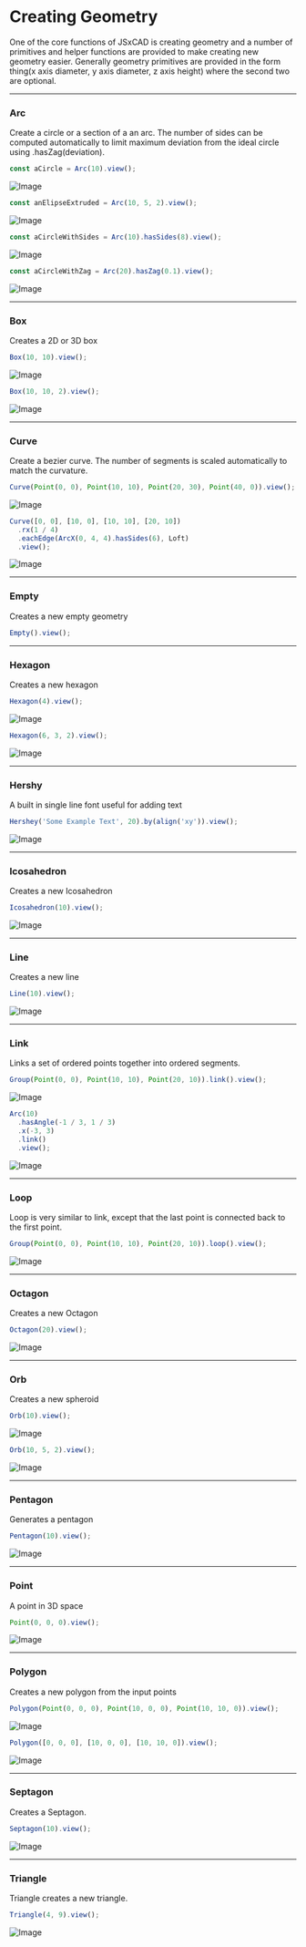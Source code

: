 # Creating Geometry
One of the core functions of JSxCAD is creating geometry and a number of primitives and helper functions are provided to make creating new geometry easier. Generally geometry primitives are provided in the form thing(x axis diameter, y axis diameter, z axis height) where the second two are optional.

---
### Arc
Create a circle or a section of a an arc. The number of sides can be computed automatically to limit maximum deviation from the ideal circle using .hasZag(deviation).

```JavaScript
const aCircle = Arc(10).view();
```

![Image](creating_geometry.md.0.png)

```JavaScript
const anElipseExtruded = Arc(10, 5, 2).view();
```

![Image](creating_geometry.md.1.png)

```JavaScript
const aCircleWithSides = Arc(10).hasSides(8).view();
```

![Image](creating_geometry.md.2.png)

```JavaScript
const aCircleWithZag = Arc(20).hasZag(0.1).view();
```

![Image](creating_geometry.md.3.png)

---
### Box
Creates a 2D or 3D box

```JavaScript
Box(10, 10).view();
```

![Image](creating_geometry.md.4.png)

```JavaScript
Box(10, 10, 2).view();
```

![Image](creating_geometry.md.5.png)

---
### Curve
Create a bezier curve. The number of segments is scaled automatically to match the curvature.

```JavaScript
Curve(Point(0, 0), Point(10, 10), Point(20, 30), Point(40, 0)).view();
```

![Image](creating_geometry.md.6.png)

```JavaScript
Curve([0, 0], [10, 0], [10, 10], [20, 10])
  .rx(1 / 4)
  .eachEdge(ArcX(0, 4, 4).hasSides(6), Loft)
  .view();
```

![Image](creating_geometry.md.7.png)

---
### Empty
Creates a new empty geometry

```JavaScript
Empty().view();
```

---
### Hexagon
Creates a new hexagon

```JavaScript
Hexagon(4).view();
```

![Image](creating_geometry.md.8.png)

```JavaScript
Hexagon(6, 3, 2).view();
```

![Image](creating_geometry.md.9.png)

---
### Hershy
A built in single line font useful for adding text

```JavaScript
Hershey('Some Example Text', 20).by(align('xy')).view();
```

![Image](creating_geometry.md.10.png)

---
### Icosahedron
Creates a new Icosahedron

```JavaScript
Icosahedron(10).view();
```

![Image](creating_geometry.md.11.png)

---
### Line
Creates a new line

```JavaScript
Line(10).view();
```

![Image](creating_geometry.md.12.png)

---
### Link
Links a set of ordered points together into ordered segments.

```JavaScript
Group(Point(0, 0), Point(10, 10), Point(20, 10)).link().view();
```

![Image](creating_geometry.md.13.png)

```JavaScript
Arc(10)
  .hasAngle(-1 / 3, 1 / 3)
  .x(-3, 3)
  .link()
  .view();
```

![Image](creating_geometry.md.14.png)

---
### Loop
Loop is very similar to link, except that the last point is connected back to the first point.

```JavaScript
Group(Point(0, 0), Point(10, 10), Point(20, 10)).loop().view();
```

![Image](creating_geometry.md.15.png)

---
### Octagon
Creates a new Octagon

```JavaScript
Octagon(20).view();
```

![Image](creating_geometry.md.16.png)

---
### Orb
Creates a new spheroid

```JavaScript
Orb(10).view();
```

![Image](creating_geometry.md.17.png)

```JavaScript
Orb(10, 5, 2).view();
```

![Image](creating_geometry.md.18.png)

---
### Pentagon
Generates a pentagon

```JavaScript
Pentagon(10).view();
```

![Image](creating_geometry.md.19.png)

---
### Point
A point in 3D space

```JavaScript
Point(0, 0, 0).view();
```

![Image](creating_geometry.md.20.png)

---
### Polygon
Creates a new polygon from the input points

```JavaScript
Polygon(Point(0, 0, 0), Point(10, 0, 0), Point(10, 10, 0)).view();
```

![Image](creating_geometry.md.21.png)

```JavaScript
Polygon([0, 0, 0], [10, 0, 0], [10, 10, 0]).view();
```

![Image](creating_geometry.md.22.png)

---
### Septagon
Creates a Septagon.

```JavaScript
Septagon(10).view();
```

![Image](creating_geometry.md.23.png)

---
### Triangle
Triangle creates a new triangle.

```JavaScript
Triangle(4, 9).view();
```

![Image](creating_geometry.md.24.png)
